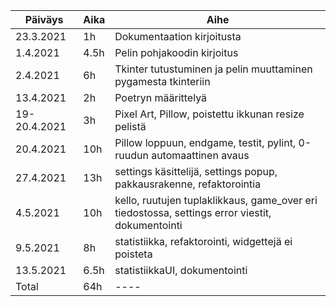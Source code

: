 |Päiväys|Aika|Aihe|
|-------|----|----|
|23.3.2021|1h|Dokumentaation kirjoitusta|
|1.4.2021|4.5h|Pelin pohjakoodin kirjoitus|
|2.4.2021|6h|Tkinter tutustuminen ja pelin muuttaminen pygamesta tkinteriin|
|13.4.2021|2h|Poetryn määrittelyä|
|19-20.4.2021|3h|Pixel Art, Pillow, poistettu ikkunan resize pelistä|
|20.4.2021|10h|Pillow loppuun, endgame, testit, pylint, 0-ruudun automaattinen avaus|
|27.4.2021|13h|settings käsittelijä, settings popup, pakkausrakenne, refaktorointia|
|4.5.2021|10h|kello, ruutujen tuplaklikkaus, game_over eri tiedostossa, settings error viestit, dokumentointi|
|9.5.2021|8h|statistiikka, refaktorointi, widgettejä ei poisteta|
|13.5.2021|6.5h|statistiikkaUI, dokumentointi|
|Total|64h|----|
